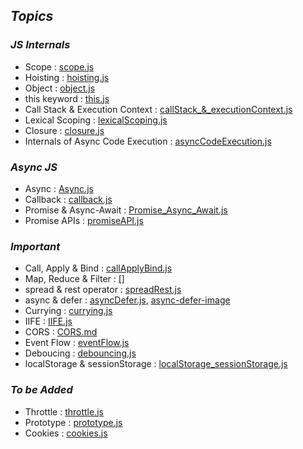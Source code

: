 ## _Topics_

### _JS Internals_
- Scope : [scope.js](./scope.js)
- Hoisting : [hoisting.js](./hoisting.js)
- Object : [object.js](./object.js)
- this keyword : [this.js](./this.js)
- Call Stack & Execution Context : [callStack_&_executionContext.js](./callStack_EC.md)
- Lexical Scoping : [lexicalScoping.js ](./lexicalScoping.js)
- Closure : [closure.js](./closure.js)
- Internals of Async Code Execution : [asyncCodeExecution.js](./asyncCodeExecution.js)

### _Async JS_
- Async : [Async.js](./asyncJS.md)
- Callback : [callback.js](./callback.js)
- Promise & Async-Await : [Promise_Async_Await.js](./promise_async_await.js)
- Promise APIs : [promiseAPI.js](./promise_API.js)

### _Important_
- Call, Apply & Bind : [callApplyBind.js](./callApplyBind.js)
- Map, Reduce & Filter : []
- spread & rest operator : [spreadRest.js](./spreadRest.js)
- async & defer : [asyncDefer.js](./asyncDefer.js), [async-defer-image](./async-defer.png)
- Currying : [currying.js](./currying.js)
- IIFE : [IIFE.js](./IIFE.js)
- CORS : [CORS.md](./CORS.md)
- Event Flow : [eventFlow.js](./eventFlow.js)
- Deboucing : [debouncing.js](./debouncing.js)
- localStorage & sessionStorage : [localStorage_sessionStorage.js](./local_session_storage.js)

### _To be Added_
- Throttle : [throttle.js](./throttle.js)
- Prototype : [prototype.js](./prototype.js)
- Cookies : [cookies.js](./cookies.js)

